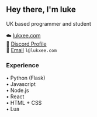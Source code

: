 ## Hey there, I'm luke
UK based programmer and student 

☁️ [lukxee.com](https://lukxee.com/)  
💬 [Discord Profile](https://discord.com/users/261082913334886401)  
📧 [Email](mailto:me@l@lukxee.com) `l@lukxee.com`

### Experience
• Python (Flask)  
• Javascript  
• Node.js  
• React  
• HTML + CSS  
• Lua
